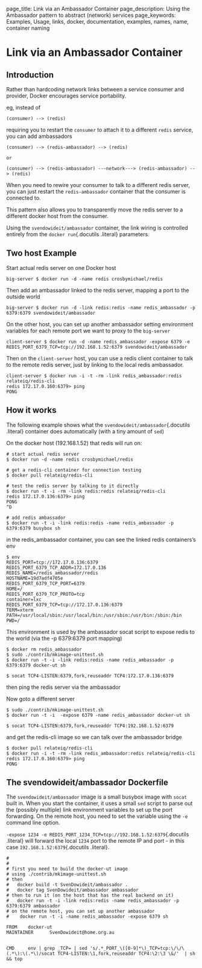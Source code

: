 page_title: Link via an Ambassador Container
page_description: Using the Ambassador pattern to abstract (network) services
page_keywords: Examples, Usage, links, docker, documentation, examples, names, name, container naming

# Link via an Ambassador Container

## Introduction

Rather than hardcoding network links between a service consumer and
provider, Docker encourages service portability.

eg, instead of

    (consumer) --> (redis)

requiring you to restart the `consumer` to attach it
to a different `redis` service, you can add
ambassadors

    (consumer) --> (redis-ambassador) --> (redis)

    or

    (consumer) --> (redis-ambassador) ---network---> (redis-ambassador) --> (redis)

When you need to rewire your consumer to talk to a different redis
server, you can just restart the `redis-ambassador`
container that the consumer is connected to.

This pattern also allows you to transparently move the redis server to a
different docker host from the consumer.

Using the `svendowideit/ambassador` container, the
link wiring is controlled entirely from the `docker run`{.docutils
.literal} parameters.

## Two host Example

Start actual redis server on one Docker host

    big-server $ docker run -d -name redis crosbymichael/redis

Then add an ambassador linked to the redis server, mapping a port to the
outside world

    big-server $ docker run -d -link redis:redis -name redis_ambassador -p 6379:6379 svendowideit/ambassador

On the other host, you can set up another ambassador setting environment
variables for each remote port we want to proxy to the
`big-server`

    client-server $ docker run -d -name redis_ambassador -expose 6379 -e REDIS_PORT_6379_TCP=tcp://192.168.1.52:6379 svendowideit/ambassador

Then on the `client-server` host, you can use a
redis client container to talk to the remote redis server, just by
linking to the local redis ambassador.

    client-server $ docker run -i -t -rm -link redis_ambassador:redis relateiq/redis-cli
    redis 172.17.0.160:6379> ping
    PONG

## How it works

The following example shows what the `svendowideit/ambassador`{.docutils
.literal} container does automatically (with a tiny amount of
`sed`)

On the docker host (192.168.1.52) that redis will run on:

    # start actual redis server
    $ docker run -d -name redis crosbymichael/redis

    # get a redis-cli container for connection testing
    $ docker pull relateiq/redis-cli

    # test the redis server by talking to it directly
    $ docker run -t -i -rm -link redis:redis relateiq/redis-cli
    redis 172.17.0.136:6379> ping
    PONG
    ^D

    # add redis ambassador
    $ docker run -t -i -link redis:redis -name redis_ambassador -p 6379:6379 busybox sh

in the redis\_ambassador container, you can see the linked redis
containers’s env

    $ env
    REDIS_PORT=tcp://172.17.0.136:6379
    REDIS_PORT_6379_TCP_ADDR=172.17.0.136
    REDIS_NAME=/redis_ambassador/redis
    HOSTNAME=19d7adf4705e
    REDIS_PORT_6379_TCP_PORT=6379
    HOME=/
    REDIS_PORT_6379_TCP_PROTO=tcp
    container=lxc
    REDIS_PORT_6379_TCP=tcp://172.17.0.136:6379
    TERM=xterm
    PATH=/usr/local/sbin:/usr/local/bin:/usr/sbin:/usr/bin:/sbin:/bin
    PWD=/

This environment is used by the ambassador socat script to expose redis
to the world (via the -p 6379:6379 port mapping)

    $ docker rm redis_ambassador
    $ sudo ./contrib/mkimage-unittest.sh
    $ docker run -t -i -link redis:redis -name redis_ambassador -p 6379:6379 docker-ut sh

    $ socat TCP4-LISTEN:6379,fork,reuseaddr TCP4:172.17.0.136:6379

then ping the redis server via the ambassador

Now goto a different server

    $ sudo ./contrib/mkimage-unittest.sh
    $ docker run -t -i  -expose 6379 -name redis_ambassador docker-ut sh

    $ socat TCP4-LISTEN:6379,fork,reuseaddr TCP4:192.168.1.52:6379

and get the redis-cli image so we can talk over the ambassador bridge

    $ docker pull relateiq/redis-cli
    $ docker run -i -t -rm -link redis_ambassador:redis relateiq/redis-cli
    redis 172.17.0.160:6379> ping
    PONG

## The svendowideit/ambassador Dockerfile

The `svendowideit/ambassador` image is a small
busybox image with `socat` built in. When you start
the container, it uses a small `sed` script to parse
out the (possibly multiple) link environment variables to set up the
port forwarding. On the remote host, you need to set the variable using
the `-e` command line option.

`-expose 1234 -e REDIS_PORT_1234_TCP=tcp://192.168.1.52:6379`{.docutils
.literal} will forward the local `1234` port to the
remote IP and port - in this case `192.168.1.52:6379`{.docutils
.literal}.

    #
    #
    # first you need to build the docker-ut image
    # using ./contrib/mkimage-unittest.sh
    # then
    #   docker build -t SvenDowideit/ambassador .
    #   docker tag SvenDowideit/ambassador ambassador
    # then to run it (on the host that has the real backend on it)
    #   docker run -t -i -link redis:redis -name redis_ambassador -p 6379:6379 ambassador
    # on the remote host, you can set up another ambassador
    #    docker run -t -i -name redis_ambassador -expose 6379 sh

    FROM    docker-ut
    MAINTAINER      SvenDowideit@home.org.au


    CMD     env | grep _TCP= | sed 's/.*_PORT_\([0-9]*\)_TCP=tcp:\/\/\(.*\):\(.*\)/socat TCP4-LISTEN:\1,fork,reuseaddr TCP4:\2:\3 \&/'  | sh && top